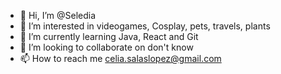 - 👋 Hi, I’m @Seledia
- 👀 I’m interested in videogames, Cosplay, pets, travels, plants
- 🌱 I’m currently learning Java, React and Git
- 💞️ I’m looking to collaborate on don't know
- 📫 How to reach me celia.salaslopez@gmail.com

<!---
Seledia/Seledia is a ✨ special ✨ repository because its `README.md` (this file) appears on your GitHub profile.
You can click the Preview link to take a look at your changes.
--->
